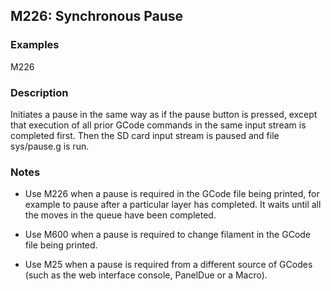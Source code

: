 ## M226: Synchronous Pause

### Examples

M226

### Description

Initiates a pause in the same way as if the pause button is pressed, except that execution of all prior GCode commands in the same input stream is completed first. Then the SD card input stream is paused and file sys/pause.g is run.

### Notes

- Use M226 when a pause is required in the GCode file being printed, for example to pause after a particular layer has completed. It waits until all the moves in the queue have been completed.

- Use M600 when a pause is required to change filament in the GCode file being printed.

- Use M25 when a pause is required from a different source of GCodes (such as the web interface console, PanelDue or a Macro).

